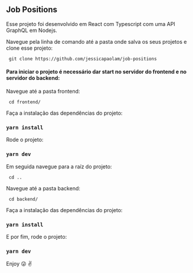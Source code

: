 ## Job Positions
Esse projeto foi desenvolvido em React com Typescript com uma API GraphQL em Nodejs.

Navegue pela linha de comando até a pasta onde salva os seus projetos e clone esse projeto:
 
 ```
  git clone https://github.com/jessicapaolam/job-positions
```

#### Para iniciar o projeto é necessário dar start no servidor do frontend e no servidor do backend:

Navegue até a pasta frontend:

 ```
  cd frontend/
```

Faça a instalação das dependências do projeto:

### `yarn install`

Rode o projeto:

### `yarn dev`

Em seguida navegue para a raíz do projeto:

 ```
  cd ..
```
Navegue até a pasta backend:

 ```
  cd backend/
```

Faça a instalação das dependências do projeto:

### `yarn install`

E por fim, rode o projeto:

### `yarn dev`


Enjoy :stuck_out_tongue_winking_eye:	:v:
